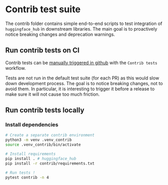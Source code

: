 # Contrib test suite

The contrib folder contains simple end-to-end scripts to test integration of `huggingface_hub` in downstream libraries. The main goal is to proactively notice breaking changes and deprecation warnings.

## Run contrib tests on CI

Contrib tests can be [manually triggered in github](https://github.com/huggingface/huggingface_hub/actions) with the `Contrib tests` workflow.

Tests are not run in the default test suite (for each PR) as this would slow down development process. The goal is to notice breaking changes, not to avoid them. In particular, it is interesting to trigger it before a release to make sure it will not cause too much friction.

## Run contrib tests locally

### Install dependencies

```sh
# Create a separate contrib environment
python3 -m venv .venv_contrib
source .venv_contrib/bin/activate

# Install requirements
pip install . # huggingface_hub
pip install -r contrib/requirements.txt

# Run tests !
pytest contrib -n 4
```
